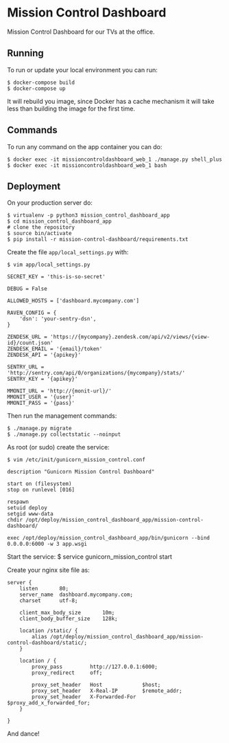 # Mission Control Dashboard

Mission Control Dashboard for our TVs at the office.

## Running

To run or update your local environment you can run:

    $ docker-compose build
    $ docker-compose up

It will rebuild you image, since Docker has a cache mechanism it will take
less than building the image for the first time.


## Commands

To run any command on the app container you can do:

    $ docker exec -it missioncontroldashboard_web_1 ./manage.py shell_plus
    $ docker exec -it missioncontroldashboard_web_1 bash

## Deployment

On your production server do:

    $ virtualenv -p python3 mission_control_dashboard_app
    $ cd mission_control_dashboard_app
    # clone the repository
    $ source bin/activate
    $ pip install -r mission-control-dashboard/requirements.txt

Create the file ```app/local_settings.py``` with:

    $ vim app/local_settings.py

```
SECRET_KEY = 'this-is-so-secret'

DEBUG = False

ALLOWED_HOSTS = ['dashboard.mycompany.com']

RAVEN_CONFIG = {
    'dsn': 'your-sentry-dsn',
}

ZENDESK_URL = 'https://{mycompany}.zendesk.com/api/v2/views/{view-id}/count.json'
ZENDESK_EMAIL = '{email}/token'
ZENDESK_API = '{apikey}'

SENTRY_URL = 'http://sentry.com/api/0/organizations/{mycompany}/stats/'
SENTRY_KEY = '{apikey}'

MMONIT_URL = 'http://{monit-url}/'
MMONIT_USER = '{user}'
MMONIT_PASS = '{pass}'

```

Then run the management commands:

    $ ./manage.py migrate
    $ ./manage.py collectstatic --noinput

As root (or sudo) create the service:

    $ vim /etc/init/gunicorn_mission_control.conf

```
description "Gunicorn Mission Control Dashboard"

start on (filesystem)
stop on runlevel [016]

respawn
setuid deploy
setgid www-data
chdir /opt/deploy/mission_control_dashboard_app/mission-control-dashboard/

exec /opt/deploy/mission_control_dashboard_app/bin/gunicorn --bind 0.0.0.0:6000 -w 3 app.wsgi
```

Start the service:
    $ service gunicorn_mission_control start

Create your nginx site file as:

```
server {
    listen       80;
    server_name  dashboard.mycompany.com;
    charset      utf-8;

    client_max_body_size       10m;
    client_body_buffer_size    128k;

    location /static/ {
        alias /opt/deploy/mission_control_dashboard_app/mission-control-dashboard/static/;
    }

    location / {
        proxy_pass         http://127.0.0.1:6000;
        proxy_redirect     off;

        proxy_set_header   Host             $host;
        proxy_set_header   X-Real-IP        $remote_addr;
        proxy_set_header   X-Forwarded-For  $proxy_add_x_forwarded_for;
    }

}
```

And dance!
